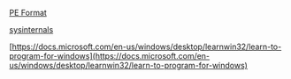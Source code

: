 [PE Format](https://docs.microsoft.com/en-us/windows/desktop/Debug/pe-format)


[sysinternals](https://docs.microsoft.com/en-us/sysinternals/)


[https://docs.microsoft.com/en-us/windows/desktop/learnwin32/learn-to-program-for-windows](https://docs.microsoft.com/en-us/windows/desktop/learnwin32/learn-to-program-for-windows)
